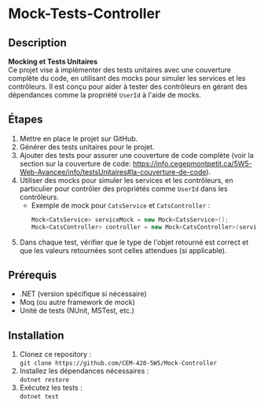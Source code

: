 # Mock-Tests-Controller

## Description

**Mocking et Tests Unitaires**  
Ce projet vise à implémenter des tests unitaires avec une couverture complète du code, en utilisant des mocks pour simuler les services et les contrôleurs. Il est conçu pour aider à tester des contrôleurs en gérant des dépendances comme la propriété `UserId` à l'aide de mocks.

## Étapes

1. Mettre en place le projet sur GitHub.
2. Générer des tests unitaires pour le projet.
3. Ajouter des tests pour assurer une couverture de code complète (voir la section sur la couverture de code: https://info.cegepmontpetit.ca/5W5-Web-Avancee/info/testsUnitaires#la-couverture-de-code).
4. Utiliser des mocks pour simuler les services et les contrôleurs, en particulier pour contrôler des propriétés comme `UserId` dans les contrôleurs.
   - Exemple de mock pour `CatsService` et `CatsController` :
     ```csharp
     Mock<CatsService> serviceMock = new Mock<CatsService>();
     Mock<CatsController> controller = new Mock<CatsController>(serviceMock.Object) { CallBase = true };
     ```
5. Dans chaque test, vérifier que le type de l'objet retourné est correct et que les valeurs retournées sont celles attendues (si applicable).

## Prérequis

- .NET (version spécifique si nécessaire)
- Moq (ou autre framework de mock)
- Unité de tests (NUnit, MSTest, etc.)

## Installation

1. Clonez ce repository :  
   `git clone https://github.com/CEM-420-5W5/Mock-Controller`
2. Installez les dépendances nécessaires :  
   `dotnet restore`
3. Exécutez les tests :  
   `dotnet test`
